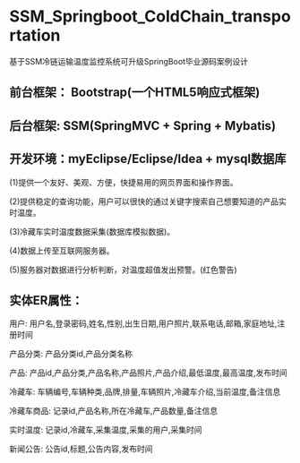 # SSM_Springboot_ColdChain_transportation
基于SSM冷链运输温度监控系统可升级SpringBoot毕业源码案例设计

## 前台框架： Bootstrap(一个HTML5响应式框架)
## 后台框架: SSM(SpringMVC + Spring + Mybatis)
## 开发环境：myEclipse/Eclipse/Idea + mysql数据库

(1)提供一个友好、美观、方便，快捷易用的网页界面和操作界面。

(2)提供稳定的查询功能，用户可以很快的通过关键字搜索自己想要知道的产品实时温度。

(3)冷藏车实时温度数据采集(数据库模拟数据)。

(4)数据上传至互联网服务器。

(5)服务器对数据进行分析判断，对温度超值发出预警。(红色警告)
## 实体ER属性：
用户: 用户名,登录密码,姓名,性别,出生日期,用户照片,联系电话,邮箱,家庭地址,注册时间

产品分类: 产品分类id,产品分类名称

产品: 产品id,产品分类,产品名称,产品照片,产品介绍,最低温度,最高温度,发布时间

冷藏车: 车辆编号,车辆种类,品牌,排量,车辆照片,冷藏车介绍,当前温度,备注信息

冷藏车商品: 记录id,产品名称,所在冷藏车,产品数量,备注信息

实时温度: 记录id,冷藏车,采集温度,采集的用户,采集时间

新闻公告: 公告id,标题,公告内容,发布时间
